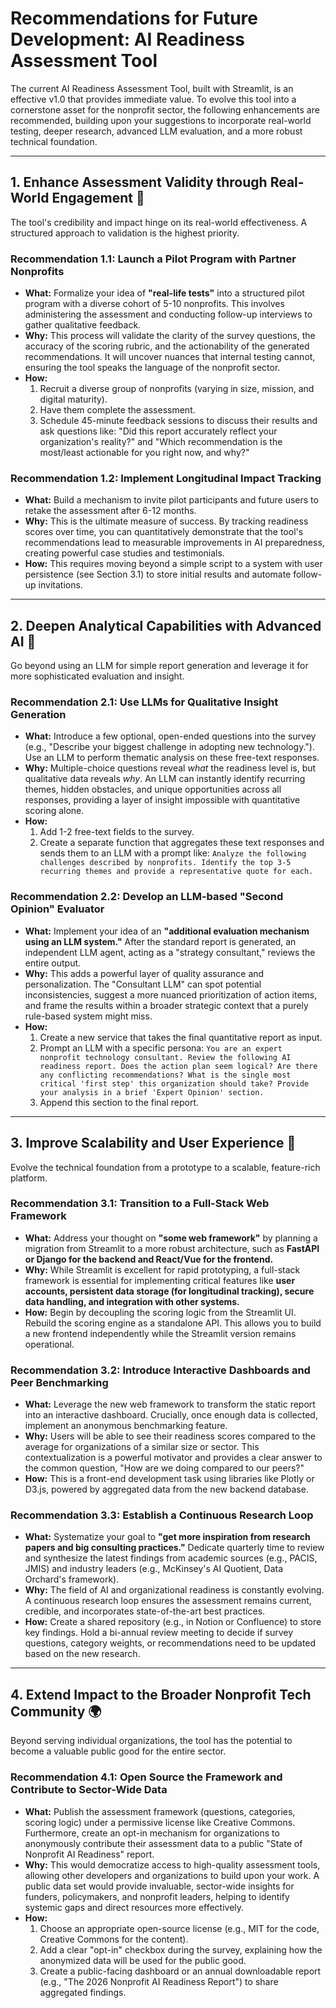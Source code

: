 # Recommendations for Future Development: AI Readiness Assessment Tool

The current AI Readiness Assessment Tool, built with Streamlit, is an effective v1.0 that provides immediate value. To evolve this tool into a cornerstone asset for the nonprofit sector, the following enhancements are recommended, building upon your suggestions to incorporate real-world testing, deeper research, advanced LLM evaluation, and a more robust technical foundation.

---

## 1. Enhance Assessment Validity through Real-World Engagement 🤝

The tool's credibility and impact hinge on its real-world effectiveness. A structured approach to validation is the highest priority.

### **Recommendation 1.1: Launch a Pilot Program with Partner Nonprofits**
* **What:** Formalize your idea of **"real-life tests"** into a structured pilot program with a diverse cohort of 5-10 nonprofits. This involves administering the assessment and conducting follow-up interviews to gather qualitative feedback.
* **Why:** This process will validate the clarity of the survey questions, the accuracy of the scoring rubric, and the actionability of the generated recommendations. It will uncover nuances that internal testing cannot, ensuring the tool speaks the language of the nonprofit sector.
* **How:**
    1.  Recruit a diverse group of nonprofits (varying in size, mission, and digital maturity).
    2.  Have them complete the assessment.
    3.  Schedule 45-minute feedback sessions to discuss their results and ask questions like: "Did this report accurately reflect your organization's reality?" and "Which recommendation is the most/least actionable for you right now, and why?"

### **Recommendation 1.2: Implement Longitudinal Impact Tracking**
* **What:** Build a mechanism to invite pilot participants and future users to retake the assessment after 6-12 months.
* **Why:** This is the ultimate measure of success. By tracking readiness scores over time, you can quantitatively demonstrate that the tool's recommendations lead to measurable improvements in AI preparedness, creating powerful case studies and testimonials.
* **How:** This requires moving beyond a simple script to a system with user persistence (see Section 3.1) to store initial results and automate follow-up invitations.

---

## 2. Deepen Analytical Capabilities with Advanced AI 🤖

Go beyond using an LLM for simple report generation and leverage it for more sophisticated evaluation and insight.

### **Recommendation 2.1: Use LLMs for Qualitative Insight Generation**
* **What:** Introduce a few optional, open-ended questions into the survey (e.g., "Describe your biggest challenge in adopting new technology."). Use an LLM to perform thematic analysis on these free-text responses.
* **Why:** Multiple-choice questions reveal *what* the readiness level is, but qualitative data reveals *why*. An LLM can instantly identify recurring themes, hidden obstacles, and unique opportunities across all responses, providing a layer of insight impossible with quantitative scoring alone.
* **How:**
    1.  Add 1-2 free-text fields to the survey.
    2.  Create a separate function that aggregates these text responses and sends them to an LLM with a prompt like: `Analyze the following challenges described by nonprofits. Identify the top 3-5 recurring themes and provide a representative quote for each.`

### **Recommendation 2.2: Develop an LLM-based "Second Opinion" Evaluator**
* **What:** Implement your idea of an **"additional evaluation mechanism using an LLM system."** After the standard report is generated, an independent LLM agent, acting as a "strategy consultant," reviews the entire output.
* **Why:** This adds a powerful layer of quality assurance and personalization. The "Consultant LLM" can spot potential inconsistencies, suggest a more nuanced prioritization of action items, and frame the results within a broader strategic context that a purely rule-based system might miss.
* **How:**
    1.  Create a new service that takes the final quantitative report as input.
    2.  Prompt an LLM with a specific persona: `You are an expert nonprofit technology consultant. Review the following AI readiness report. Does the action plan seem logical? Are there any conflicting recommendations? What is the single most critical 'first step' this organization should take? Provide your analysis in a brief 'Expert Opinion' section.`
    3.  Append this section to the final report.

---

## 3. Improve Scalability and User Experience 🚀

Evolve the technical foundation from a prototype to a scalable, feature-rich platform.

### **Recommendation 3.1: Transition to a Full-Stack Web Framework**
* **What:** Address your thought on **"some web framework"** by planning a migration from Streamlit to a more robust architecture, such as **FastAPI or Django for the backend and React/Vue for the frontend.**
* **Why:** While Streamlit is excellent for rapid prototyping, a full-stack framework is essential for implementing critical features like **user accounts, persistent data storage (for longitudinal tracking), secure data handling, and integration with other systems.**
* **How:** Begin by decoupling the scoring logic from the Streamlit UI. Rebuild the scoring engine as a standalone API. This allows you to build a new frontend independently while the Streamlit version remains operational.

### **Recommendation 3.2: Introduce Interactive Dashboards and Peer Benchmarking**
* **What:** Leverage the new web framework to transform the static report into an interactive dashboard. Crucially, once enough data is collected, implement an anonymous benchmarking feature.
* **Why:** Users will be able to see their readiness scores compared to the average for organizations of a similar size or sector. This contextualization is a powerful motivator and provides a clear answer to the common question, "How are we doing compared to our peers?"
* **How:** This is a front-end development task using libraries like Plotly or D3.js, powered by aggregated data from the new backend database.

### **Recommendation 3.3: Establish a Continuous Research Loop**
* **What:** Systematize your goal to **"get more inspiration from research papers and big consulting practices."** Dedicate quarterly time to review and synthesize the latest findings from academic sources (e.g., PACIS, JMIS) and industry leaders (e.g., McKinsey's AI Quotient, Data Orchard's framework).
* **Why:** The field of AI and organizational readiness is constantly evolving. A continuous research loop ensures the assessment remains current, credible, and incorporates state-of-the-art best practices.
* **How:** Create a shared repository (e.g., in Notion or Confluence) to store key findings. Hold a bi-annual review meeting to decide if survey questions, category weights, or recommendations need to be updated based on the new research.

---

## 4. Extend Impact to the Broader Nonprofit Tech Community 🌍

Beyond serving individual organizations, the tool has the potential to become a valuable public good for the entire sector.

### **Recommendation 4.1: Open Source the Framework and Contribute to Sector-Wide Data**
* **What:** Publish the assessment framework (questions, categories, scoring logic) under a permissive license like Creative Commons. Furthermore, create an opt-in mechanism for organizations to anonymously contribute their assessment data to a public "State of Nonprofit AI Readiness" report.
* **Why:** This would democratize access to high-quality assessment tools, allowing other developers and organizations to build upon your work. A public data set would provide invaluable, sector-wide insights for funders, policymakers, and nonprofit leaders, helping to identify systemic gaps and direct resources more effectively.
* **How:**
    1.  Choose an appropriate open-source license (e.g., MIT for the code, Creative Commons for the content).
    2.  Add a clear "opt-in" checkbox during the survey, explaining how the anonymized data will be used for the public good.
    3.  Create a public-facing dashboard or an annual downloadable report (e.g., "The 2026 Nonprofit AI Readiness Report") to share aggregated findings.